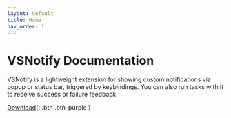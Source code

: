 ```yaml
---
layout: default
title: Home
nav_order: 1
---
```

# VSNotify Documentation
VSNotify is a lightweight extension for showing custom notifications via popup or status bar, triggered by keybindings. You can also run tasks with it to receive success or failure feedback.

[Download](https://marketplace.visualstudio.com/items?itemName=joshpaulie.vsnotify){: .btn .btn-purple }
